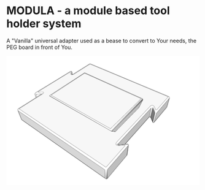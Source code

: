 # MODULA - a module based tool holder system

A "Vanilla" universal adapter used as a bease to convert to Your needs, the PEG board in front of You.

![Modula](module.adapter.vanilla.jpg)
